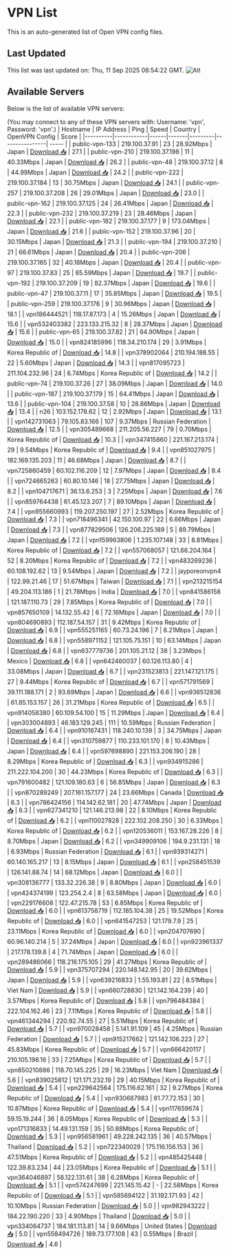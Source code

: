 # VPN List

This is an auto-generated list of Open VPN config files.

## Last Updated

This list was last updated on: Thu, 11 Sep 2025 08:54:22 GMT.
![Alt](https://repobeats.axiom.co/api/embed/186b98318ef1479477931607c1ad7d823f12451f.svg "Repobeats analytics image")

## Available Servers

Below is the list of available VPN servers:

(You may connect to any of these VPN servers with: Username: 'vpn', Password: 'vpn'.)
| Hostname | IP Address | Ping | Speed | Country | OpenVPN Config | Score |
|----------|------------|------|-------|---------|----------------| ----- |
| public-vpn-133 | 219.100.37.91 | 23 | 28.92Mbps | Japan | [Download 📥](./configs/server_0_JP.ovpn) | 27.1 |
| public-vpn-210 | 219.100.37.198 | 11 | 40.33Mbps | Japan | [Download 📥](./configs/server_1_JP.ovpn) | 26.2 |
| public-vpn-48 | 219.100.37.12 | 8 | 44.99Mbps | Japan | [Download 📥](./configs/server_2_JP.ovpn) | 24.2 |
| public-vpn-222 | 219.100.37.184 | 13 | 30.75Mbps | Japan | [Download 📥](./configs/server_3_JP.ovpn) | 24.1 |
| public-vpn-257 | 219.100.37.208 | 26 | 29.01Mbps | Japan | [Download 📥](./configs/server_4_JP.ovpn) | 23.0 |
| public-vpn-162 | 219.100.37.125 | 24 | 26.41Mbps | Japan | [Download 📥](./configs/server_5_JP.ovpn) | 22.3 |
| public-vpn-232 | 219.100.37.219 | 23 | 28.46Mbps | Japan | [Download 📥](./configs/server_6_JP.ovpn) | 22.1 |
| public-vpn-182 | 219.100.37.177 | 9 | 173.04Mbps | Japan | [Download 📥](./configs/server_7_JP.ovpn) | 21.6 |
| public-vpn-152 | 219.100.37.96 | 20 | 30.15Mbps | Japan | [Download 📥](./configs/server_8_JP.ovpn) | 21.3 |
| public-vpn-194 | 219.100.37.210 | 21 | 66.61Mbps | Japan | [Download 📥](./configs/server_9_JP.ovpn) | 20.4 |
| public-vpn-206 | 219.100.37.165 | 32 | 40.18Mbps | Japan | [Download 📥](./configs/server_10_JP.ovpn) | 20.4 |
| public-vpn-97 | 219.100.37.83 | 25 | 65.59Mbps | Japan | [Download 📥](./configs/server_11_JP.ovpn) | 19.7 |
| public-vpn-192 | 219.100.37.209 | 19 | 82.37Mbps | Japan | [Download 📥](./configs/server_12_JP.ovpn) | 19.6 |
| public-vpn-47 | 219.100.37.11 | 17 | 35.85Mbps | Japan | [Download 📥](./configs/server_13_JP.ovpn) | 19.5 |
| public-vpn-259 | 219.100.37.176 | 9 | 30.96Mbps | Japan | [Download 📥](./configs/server_14_JP.ovpn) | 18.1 |
| vpn186444521 | 118.17.87.173 | 4 | 15.26Mbps | Japan | [Download 📥](./configs/server_15_JP.ovpn) | 15.6 |
| vpn532403382 | 223.133.215.32 | 8 | 28.37Mbps | Japan | [Download 📥](./configs/server_16_JP.ovpn) | 15.6 |
| public-vpn-65 | 219.100.37.82 | 21 | 64.90Mbps | Japan | [Download 📥](./configs/server_17_JP.ovpn) | 15.0 |
| vpn824185996 | 118.34.210.174 | 29 | 3.91Mbps | Korea Republic of | [Download 📥](./configs/server_18_KR.ovpn) | 14.8 |
| vpn378902064 | 210.194.188.55 | 22 | 5.60Mbps | Japan | [Download 📥](./configs/server_19_JP.ovpn) | 14.3 |
| vpn817095723 | 211.104.232.96 | 24 | 6.74Mbps | Korea Republic of | [Download 📥](./configs/server_20_KR.ovpn) | 14.2 |
| public-vpn-74 | 219.100.37.26 | 27 | 38.09Mbps | Japan | [Download 📥](./configs/server_21_JP.ovpn) | 14.0 |
| public-vpn-187 | 219.100.37.179 | 15 | 64.41Mbps | Japan | [Download 📥](./configs/server_22_JP.ovpn) | 13.6 |
| public-vpn-104 | 219.100.37.58 | 10 | 28.86Mbps | Japan | [Download 📥](./configs/server_23_JP.ovpn) | 13.4 |
| n26 | 103.152.178.62 | 12 | 2.92Mbps | Japan | [Download 📥](./configs/server_24_JP.ovpn) | 13.1 |
| vpn142731063 | 79.105.83.166 | 107 | 9.37Mbps | Russian Federation | [Download 📥](./configs/server_25_RU.ovpn) | 12.5 |
| vpn305489668 | 211.205.56.227 | 79 | 0.70Mbps | Korea Republic of | [Download 📥](./configs/server_26_KR.ovpn) | 10.3 |
| vpn347415860 | 221.167.213.174 | 29 | 9.54Mbps | Korea Republic of | [Download 📥](./configs/server_27_KR.ovpn) | 9.4 |
| vpn851027975 | 182.169.135.203 | 11 | 46.68Mbps | Japan | [Download 📥](./configs/server_28_JP.ovpn) | 8.7 |
| vpn725860459 | 60.102.116.209 | 12 | 7.97Mbps | Japan | [Download 📥](./configs/server_29_JP.ovpn) | 8.4 |
| vpn724665263 | 60.80.10.146 | 18 | 27.75Mbps | Japan | [Download 📥](./configs/server_30_JP.ovpn) | 8.2 |
| vpn104717671 | 36.13.6.253 | 3 | 7.25Mbps | Japan | [Download 📥](./configs/server_31_JP.ovpn) | 7.6 |
| vpn859764438 | 61.45.123.207 | 7 | 89.10Mbps | Japan | [Download 📥](./configs/server_32_JP.ovpn) | 7.4 |
| vpn955660993 | 119.207.250.197 | 27 | 2.52Mbps | Korea Republic of | [Download 📥](./configs/server_33_KR.ovpn) | 7.3 |
| vpn718496341 | 42.150.100.97 | 22 | 6.66Mbps | Japan | [Download 📥](./configs/server_34_JP.ovpn) | 7.3 |
| vpn877829506 | 126.206.225.189 | 5 | 89.79Mbps | Japan | [Download 📥](./configs/server_35_JP.ovpn) | 7.2 |
| vpn159963806 | 1.235.107.148 | 33 | 8.81Mbps | Korea Republic of | [Download 📥](./configs/server_36_KR.ovpn) | 7.2 |
| vpn557068057 | 121.66.204.164 | 52 | 8.20Mbps | Korea Republic of | [Download 📥](./configs/server_37_KR.ovpn) | 7.2 |
| vpn483269236 | 60.108.192.62 | 13 | 9.54Mbps | Japan | [Download 📥](./configs/server_38_JP.ovpn) | 7.2 |
| jayporeonvpn4 | 122.99.21.46 | 17 | 51.67Mbps | Taiwan | [Download 📥](./configs/server_39_TW.ovpn) | 7.1 |
| vpn213215154 | 49.204.113.186 | 1 | 21.78Mbps | India | [Download 📥](./configs/server_40_IN.ovpn) | 7.0 |
| vpn841586158 | 121.187.110.73 | 29 | 7.85Mbps | Korea Republic of | [Download 📥](./configs/server_41_KR.ovpn) | 7.0 |
| vpn857650109 | 14.132.55.42 | 6 | 72.16Mbps | Japan | [Download 📥](./configs/server_42_JP.ovpn) | 7.0 |
| vpn804690893 | 112.187.54.157 | 31 | 9.42Mbps | Korea Republic of | [Download 📥](./configs/server_43_KR.ovpn) | 6.9 |
| vpn555251165 | 60.73.24.196 | 7 | 8.21Mbps | Japan | [Download 📥](./configs/server_44_JP.ovpn) | 6.8 |
| vpn558971152 | 121.105.75.151 | 10 | 63.14Mbps | Japan | [Download 📥](./configs/server_45_JP.ovpn) | 6.8 |
| vpn637779736 | 201.105.21.12 | 38 | 3.23Mbps | Mexico | [Download 📥](./configs/server_46_MX.ovpn) | 6.8 |
| vpn642460037 | 60.126.113.80 | 4 | 33.08Mbps | Japan | [Download 📥](./configs/server_47_JP.ovpn) | 6.7 |
| vpn231523813 | 221.147.121.175 | 27 | 9.44Mbps | Korea Republic of | [Download 📥](./configs/server_48_KR.ovpn) | 6.7 |
| vpn571791569 | 39.111.188.171 | 2 | 93.69Mbps | Japan | [Download 📥](./configs/server_49_JP.ovpn) | 6.6 |
| vpn936512836 | 61.85.153.157 | 26 | 31.21Mbps | Korea Republic of | [Download 📥](./configs/server_50_KR.ovpn) | 6.5 |
| vpn914058380 | 60.109.54.100 | 15 | 11.29Mbps | Japan | [Download 📥](./configs/server_51_JP.ovpn) | 6.4 |
| vpn303004893 | 46.183.129.245 | 111 | 10.59Mbps | Russian Federation | [Download 📥](./configs/server_52_RU.ovpn) | 6.4 |
| vpn910167431 | 118.240.10.139 | 3 | 34.75Mbps | Japan | [Download 📥](./configs/server_53_JP.ovpn) | 6.4 |
| vpn310759877 | 110.233.101.170 | 8 | 10.43Mbps | Japan | [Download 📥](./configs/server_54_JP.ovpn) | 6.4 |
| vpn597698890 | 221.153.206.190 | 28 | 8.29Mbps | Korea Republic of | [Download 📥](./configs/server_55_KR.ovpn) | 6.3 |
| vpn934915286 | 211.222.104.200 | 30 | 44.23Mbps | Korea Republic of | [Download 📥](./configs/server_56_KR.ovpn) | 6.3 |
| vpn791600482 | 121.109.180.63 | 6 | 56.85Mbps | Japan | [Download 📥](./configs/server_57_JP.ovpn) | 6.3 |
| vpn870289249 | 207.161.157.177 | 24 | 23.66Mbps | Canada | [Download 📥](./configs/server_58_CA.ovpn) | 6.3 |
| vpn786424156 | 114.142.62.181 | 20 | 47.74Mbps | Japan | [Download 📥](./configs/server_59_JP.ovpn) | 6.3 |
| vpn627341210 | 121.146.213.98 | 22 | 8.10Mbps | Korea Republic of | [Download 📥](./configs/server_60_KR.ovpn) | 6.2 |
| vpn110027828 | 222.102.208.250 | 30 | 6.33Mbps | Korea Republic of | [Download 📥](./configs/server_61_KR.ovpn) | 6.2 |
| vpn120536011 | 153.167.28.226 | 8 | 8.70Mbps | Japan | [Download 📥](./configs/server_62_JP.ovpn) | 6.2 |
| vpn349909106 | 194.9.231.131 | 18 | 6.93Mbps | Russian Federation | [Download 📥](./configs/server_63_RU.ovpn) | 6.1 |
| vpn939314271 | 60.140.165.217 | 13 | 8.15Mbps | Japan | [Download 📥](./configs/server_64_JP.ovpn) | 6.1 |
| vpn258451539 | 126.141.88.74 | 14 | 68.12Mbps | Japan | [Download 📥](./configs/server_65_JP.ovpn) | 6.0 |
| vpn308136777 | 133.32.226.38 | 9 | 8.80Mbps | Japan | [Download 📥](./configs/server_66_JP.ovpn) | 6.0 |
| vpn424374199 | 123.254.2.4 | 8 | 63.58Mbps | Japan | [Download 📥](./configs/server_67_JP.ovpn) | 6.0 |
| vpn229176608 | 122.47.215.78 | 53 | 6.85Mbps | Korea Republic of | [Download 📥](./configs/server_68_KR.ovpn) | 6.0 |
| vpn613758719 | 112.185.104.38 | 25 | 19.52Mbps | Korea Republic of | [Download 📥](./configs/server_69_KR.ovpn) | 6.0 |
| vpn641547253 | 121.179.7.9 | 25 | 23.11Mbps | Korea Republic of | [Download 📥](./configs/server_70_KR.ovpn) | 6.0 |
| vpn204707690 | 60.96.140.214 | 5 | 37.24Mbps | Japan | [Download 📥](./configs/server_71_JP.ovpn) | 6.0 |
| vpn923961337 | 217.178.139.8 | 4 | 71.74Mbps | Japan | [Download 📥](./configs/server_72_JP.ovpn) | 6.0 |
| vpn289486066 | 118.216.175.105 | 29 | 41.27Mbps | Korea Republic of | [Download 📥](./configs/server_73_KR.ovpn) | 5.9 |
| vpn375707294 | 220.148.142.95 | 20 | 39.62Mbps | Japan | [Download 📥](./configs/server_74_JP.ovpn) | 5.9 |
| vpn639216833 | 1.55.193.81 | 22 | 8.51Mbps | Viet Nam | [Download 📥](./configs/server_75_VN.ovpn) | 5.9 |
| vpn660728830 | 121.142.164.239 | 40 | 3.57Mbps | Korea Republic of | [Download 📥](./configs/server_76_KR.ovpn) | 5.8 |
| vpn796484384 | 222.104.162.46 | 23 | 7.11Mbps | Korea Republic of | [Download 📥](./configs/server_77_KR.ovpn) | 5.8 |
| vpn461344294 | 220.92.74.55 | 27 | 5.51Mbps | Korea Republic of | [Download 📥](./configs/server_78_KR.ovpn) | 5.7 |
| vpn970028458 | 5.141.91.109 | 45 | 4.25Mbps | Russian Federation | [Download 📥](./configs/server_79_RU.ovpn) | 5.7 |
| vpn915217662 | 121.142.106.223 | 27 | 45.83Mbps | Korea Republic of | [Download 📥](./configs/server_80_KR.ovpn) | 5.7 |
| vpn666420117 | 210.105.198.16 | 33 | 7.25Mbps | Korea Republic of | [Download 📥](./configs/server_81_KR.ovpn) | 5.7 |
| vpn850210886 | 118.70.145.225 | 29 | 16.23Mbps | Viet Nam | [Download 📥](./configs/server_82_VN.ovpn) | 5.6 |
| vpn839025812 | 121.171.232.19 | 29 | 40.15Mbps | Korea Republic of | [Download 📥](./configs/server_83_KR.ovpn) | 5.4 |
| vpn229642564 | 175.116.62.161 | 32 | 9.27Mbps | Korea Republic of | [Download 📥](./configs/server_84_KR.ovpn) | 5.4 |
| vpn930687983 | 61.77.72.153 | 30 | 10.87Mbps | Korea Republic of | [Download 📥](./configs/server_85_KR.ovpn) | 5.4 |
| vpn117659674 | 59.15.19.244 | 36 | 8.05Mbps | Korea Republic of | [Download 📥](./configs/server_86_KR.ovpn) | 5.3 |
| vpn171316833 | 14.49.131.159 | 35 | 50.88Mbps | Korea Republic of | [Download 📥](./configs/server_87_KR.ovpn) | 5.3 |
| vpn956581961 | 49.228.242.135 | 36 | 40.57Mbps | Thailand | [Download 📥](./configs/server_88_TH.ovpn) | 5.2 |
| vpn722340029 | 175.116.156.153 | 36 | 47.51Mbps | Korea Republic of | [Download 📥](./configs/server_89_KR.ovpn) | 5.2 |
| vpn485425448 | 122.39.83.234 | 44 | 23.05Mbps | Korea Republic of | [Download 📥](./configs/server_90_KR.ovpn) | 5.1 |
| vpn364046897 | 58.122.131.61 | 38 | 6.28Mbps | Korea Republic of | [Download 📥](./configs/server_91_KR.ovpn) | 5.1 |
| vpn574247699 | 221.145.15.42 | - | 22.58Mbps | Korea Republic of | [Download 📥](./configs/server_92_KR.ovpn) | 5.1 |
| vpn585694122 | 31.192.171.93 | 42 | 10.10Mbps | Russian Federation | [Download 📥](./configs/server_93_RU.ovpn) | 5.0 |
| vpn982943222 | 184.22.190.220 | 33 | 4.90Mbps | Thailand | [Download 📥](./configs/server_94_TH.ovpn) | 5.0 |
| vpn334064737 | 184.181.113.81 | 14 | 9.66Mbps | United States | [Download 📥](./configs/server_95_US.ovpn) | 5.0 |
| vpn558494726 | 189.73.177.108 | 43 | 0.55Mbps | Brazil | [Download 📥](./configs/server_96_BR.ovpn) | 4.6 |
